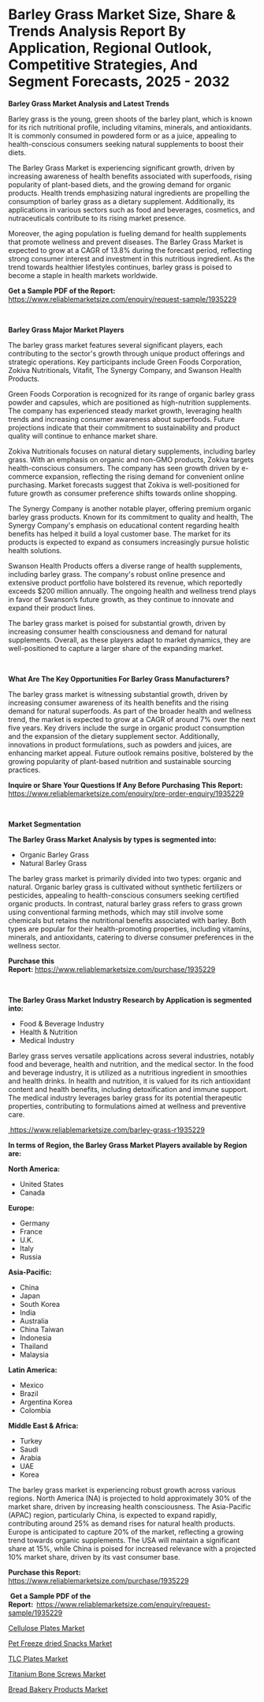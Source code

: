 <p><h1>Barley Grass Market Size, Share & Trends Analysis Report By Application, Regional Outlook, Competitive Strategies, And Segment Forecasts, 2025 - 2032</h1></p><p><strong>Barley Grass Market Analysis and Latest Trends</strong></p>
<p><p>Barley grass is the young, green shoots of the barley plant, which is known for its rich nutritional profile, including vitamins, minerals, and antioxidants. It is commonly consumed in powdered form or as a juice, appealing to health-conscious consumers seeking natural supplements to boost their diets. </p><p>The Barley Grass Market is experiencing significant growth, driven by increasing awareness of health benefits associated with superfoods, rising popularity of plant-based diets, and the growing demand for organic products. Health trends emphasizing natural ingredients are propelling the consumption of barley grass as a dietary supplement. Additionally, its applications in various sectors such as food and beverages, cosmetics, and nutraceuticals contribute to its rising market presence. </p><p>Moreover, the aging population is fueling demand for health supplements that promote wellness and prevent diseases. The Barley Grass Market is expected to grow at a CAGR of 13.8% during the forecast period, reflecting strong consumer interest and investment in this nutritious ingredient. As the trend towards healthier lifestyles continues, barley grass is poised to become a staple in health markets worldwide.</p></p>
<p><strong>Get a Sample PDF of the Report:&nbsp;</strong> <a href="https://www.reliablemarketsize.com/enquiry/request-sample/1935229?utm_campaign=1901&utm_medium=2&utm_source=Github&utm_content=ia&utm_term=31012025&utm_id=barley-grass">https://www.reliablemarketsize.com/enquiry/request-sample/1935229</a></p>
<p>&nbsp;</p>
<p><strong>Barley Grass Major Market Players</strong></p>
<p><p>The barley grass market features several significant players, each contributing to the sector's growth through unique product offerings and strategic operations. Key participants include Green Foods Corporation, Zokiva Nutritionals, Vitafit, The Synergy Company, and Swanson Health Products.</p><p>Green Foods Corporation is recognized for its range of organic barley grass powder and capsules, which are positioned as high-nutrition supplements. The company has experienced steady market growth, leveraging health trends and increasing consumer awareness about superfoods. Future projections indicate that their commitment to sustainability and product quality will continue to enhance market share.</p><p>Zokiva Nutritionals focuses on natural dietary supplements, including barley grass. With an emphasis on organic and non-GMO products, Zokiva targets health-conscious consumers. The company has seen growth driven by e-commerce expansion, reflecting the rising demand for convenient online purchasing. Market forecasts suggest that Zokiva is well-positioned for future growth as consumer preference shifts towards online shopping.</p><p>The Synergy Company is another notable player, offering premium organic barley grass products. Known for its commitment to quality and health, The Synergy Company's emphasis on educational content regarding health benefits has helped it build a loyal customer base. The market for its products is expected to expand as consumers increasingly pursue holistic health solutions.</p><p>Swanson Health Products offers a diverse range of health supplements, including barley grass. The company's robust online presence and extensive product portfolio have bolstered its revenue, which reportedly exceeds $200 million annually. The ongoing health and wellness trend plays in favor of Swanson’s future growth, as they continue to innovate and expand their product lines.</p><p>The barley grass market is poised for substantial growth, driven by increasing consumer health consciousness and demand for natural supplements. Overall, as these players adapt to market dynamics, they are well-positioned to capture a larger share of the expanding market.</p></p>
<p>&nbsp;</p>
<p><strong>What Are The Key Opportunities For Barley Grass Manufacturers?</strong></p>
<p><p>The barley grass market is witnessing substantial growth, driven by increasing consumer awareness of its health benefits and the rising demand for natural superfoods. As part of the broader health and wellness trend, the market is expected to grow at a CAGR of around 7% over the next five years. Key drivers include the surge in organic product consumption and the expansion of the dietary supplement sector. Additionally, innovations in product formulations, such as powders and juices, are enhancing market appeal. Future outlook remains positive, bolstered by the growing popularity of plant-based nutrition and sustainable sourcing practices.</p></p>
<p><strong>Inquire or Share Your Questions If Any Before Purchasing This Report:</strong> <a href="https://www.reliablemarketsize.com/enquiry/pre-order-enquiry/1935229?utm_campaign=1901&utm_medium=2&utm_source=Github&utm_content=ia&utm_term=31012025&utm_id=barley-grass">https://www.reliablemarketsize.com/enquiry/pre-order-enquiry/1935229</a></p>
<p>&nbsp;</p>
<p><strong>Market Segmentation</strong></p>
<p><strong>The Barley Grass Market Analysis by types is segmented into:</strong></p>
<p><ul><li>Organic Barley Grass</li><li>Natural Barley Grass</li></ul></p>
<p><p>The barley grass market is primarily divided into two types: organic and natural. Organic barley grass is cultivated without synthetic fertilizers or pesticides, appealing to health-conscious consumers seeking certified organic products. In contrast, natural barley grass refers to grass grown using conventional farming methods, which may still involve some chemicals but retains the nutritional benefits associated with barley. Both types are popular for their health-promoting properties, including vitamins, minerals, and antioxidants, catering to diverse consumer preferences in the wellness sector.</p></p>
<p><strong>Purchase this Report:&nbsp;</strong><a href="https://www.reliablemarketsize.com/purchase/1935229?utm_campaign=1901&utm_medium=2&utm_source=Github&utm_content=ia&utm_term=31012025&utm_id=barley-grass">https://www.reliablemarketsize.com/purchase/1935229</a></p>
<p>&nbsp;</p>
<p><strong>The Barley Grass Market Industry Research by Application is segmented into:</strong></p>
<p><ul><li>Food & Beverage Industry</li><li>Health & Nutrition</li><li>Medical Industry</li></ul></p>
<p><p>Barley grass serves versatile applications across several industries, notably food and beverage, health and nutrition, and the medical sector. In the food and beverage industry, it is utilized as a nutritious ingredient in smoothies and health drinks. In health and nutrition, it is valued for its rich antioxidant content and health benefits, including detoxification and immune support. The medical industry leverages barley grass for its potential therapeutic properties, contributing to formulations aimed at wellness and preventive care.</p></p>
<p><a href="https://www.reliablemarketsize.com/barley-grass-r1935229?utm_campaign=1901&utm_medium=2&utm_source=Github&utm_content=ia&utm_term=31012025&utm_id=barley-grass">&nbsp;https://www.reliablemarketsize.com/barley-grass-r1935229</a></p>
<p><strong>In terms of Region, the Barley Grass Market Players available by Region are:</strong></p>
<p>
    <p> <strong> North America: </strong>
        <ul>
            <li>United States</li>
            <li>Canada</li>
        </ul>
        </p> 
    <p> <strong> Europe: </strong>
        <ul>
            <li>Germany</li>
            <li>France</li>
            <li>U.K.</li>
            <li>Italy</li>
            <li>Russia</li>
        </ul>
        </p> 
    <p> <strong> Asia-Pacific: </strong>
        <ul>
            <li>China</li>
            <li>Japan</li>
            <li>South Korea</li>
            <li>India</li>
            <li>Australia</li>
            <li>China Taiwan</li>
            <li>Indonesia</li>
            <li>Thailand</li>
            <li>Malaysia</li>
        </ul>
        </p> 
    <p> <strong> Latin America: </strong>
        <ul>
            <li>Mexico</li>
            <li>Brazil</li>
            <li>Argentina Korea</li>
            <li>Colombia</li>
        </ul>
        </p> 
    <p> <strong> Middle East & Africa: </strong>
        <ul>
            <li>Turkey</li>
            <li>Saudi</li>
            <li>Arabia</li>
            <li>UAE</li>
            <li>Korea</li>
        </ul>
    </p>
    </p>
<p><p>The barley grass market is experiencing robust growth across various regions. North America (NA) is projected to hold approximately 30% of the market share, driven by increasing health consciousness. The Asia-Pacific (APAC) region, particularly China, is expected to expand rapidly, contributing around 25% as demand rises for natural health products. Europe is anticipated to capture 20% of the market, reflecting a growing trend towards organic supplements. The USA will maintain a significant share at 15%, while China is poised for increased relevance with a projected 10% market share, driven by its vast consumer base.</p></p>
<p><strong>Purchase this Report: </strong><a href="https://www.reliablemarketsize.com/purchase/1935229?utm_campaign=1901&utm_medium=2&utm_source=Github&utm_content=ia&utm_term=31012025&utm_id=barley-grass">https://www.reliablemarketsize.com/purchase/1935229</a></p>
<p>&nbsp;<strong>Get a Sample PDF of the Report:&nbsp;&nbsp;</strong><a href="https://www.reliablemarketsize.com/enquiry/request-sample/1935229?utm_campaign=1901&utm_medium=2&utm_source=Github&utm_content=ia&utm_term=31012025&utm_id=barley-grass">https://www.reliablemarketsize.com/enquiry/request-sample/1935229</a></p>
<p><strong></strong></p>
<p><p><a href="https://github.com/shewlisapsai/Market-Research-Report-List-1/blob/main/cellulose-plates-market.md?utm_campaign=1901&utm_medium=2&utm_source=Github&utm_content=ia&utm_term=31012025&utm_id=barley-grass">Cellulose Plates Market</a></p><p><a href="https://www.linkedin.com/pulse/pet-freeze-dried-snacks-market-forecasted-types-applications-bhote?utm_campaign=1901&utm_medium=2&utm_source=Github&utm_content=ia&utm_term=31012025&utm_id=barley-grass">Pet Freeze dried Snacks Market</a></p><p><a href="https://github.com/hunanuzmez/Market-Research-Report-List-1/blob/main/tlc-plates-market.md?utm_campaign=1901&utm_medium=2&utm_source=Github&utm_content=ia&utm_term=31012025&utm_id=barley-grass">TLC Plates Market</a></p><p><a href="https://www.linkedin.com/pulse/titanium-bone-screws-market-insight-financial-status-size-hs0je?utm_campaign=1901&utm_medium=2&utm_source=Github&utm_content=ia&utm_term=31012025&utm_id=barley-grass">Titanium Bone Screws Market</a></p><p><a href="https://www.linkedin.com/pulse/bread-bakery-products-market-trends-drivers-whats-propelling-kdeve?utm_campaign=1901&utm_medium=2&utm_source=Github&utm_content=ia&utm_term=31012025&utm_id=barley-grass">Bread Bakery Products Market</a></p></p>